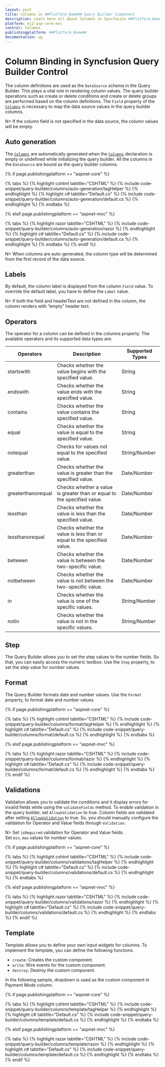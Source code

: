 ```yaml
---
layout: post
title: Columns in ##Platform_Name## Query Builder Component
description: Learn here all about Columns in Syncfusion ##Platform_Name## Query Builder component of Syncfusion Essential JS 2 and more.
platform: ej2-asp-core-mvc
control: Columns
publishingplatform: ##Platform_Name##
documentation: ug
---
```



# Column Binding in Syncfusion Query Builder Control

The column definitions are used as the `DataSource` schema in the Query Builder. This plays a vital role in rendering column values. The query builder operations such as create or delete conditions and create or delete groups are performed based on the column definitions. The `Field` property of the [`Columns`](https://help.syncfusion.com/cr/aspnetmvc-js2/Syncfusion.EJ2.QueryBuilder.QueryBuilder.html#Syncfusion_EJ2_QueryBuilder_QueryBuilder_Columns) is necessary to map the data source values in the query builder columns.

N> If the column field is not specified in the data source, the column values will be empty.

## Auto generation

The [`Columns`](https://help.syncfusion.com/cr/aspnetmvc-js2/Syncfusion.EJ2.QueryBuilder.QueryBuilder.html#Syncfusion_EJ2_QueryBuilder_QueryBuilder_Columns) are automatically generated when the [`Columns`](https://help.syncfusion.com/cr/aspnetmvc-js2/Syncfusion.EJ2.QueryBuilder.QueryBuilder.html#Syncfusion_EJ2_QueryBuilder_QueryBuilder_Columns) declaration is empty or undefined while initializing the query builder. All the columns in the `DataSource` are bound as the query builder columns.

{% if page.publishingplatform == "aspnet-core" %}

{% tabs %}
{% highlight cshtml tabtitle="CSHTML" %}
{% include code-snippet/query-builder/columns/auto-generation/tagHelper %}
{% endhighlight %}
{% highlight c# tabtitle="Default.cs" %}
{% include code-snippet/query-builder/columns/auto-generation/default.cs %}
{% endhighlight %}
{% endtabs %}

{% elsif page.publishingplatform == "aspnet-mvc" %}

{% tabs %}
{% highlight razor tabtitle="CSHTML" %}
{% include code-snippet/query-builder/columns/auto-generation/razor %}
{% endhighlight %}
{% highlight c# tabtitle="Default.cs" %}
{% include code-snippet/query-builder/columns/auto-generation/default.cs %}
{% endhighlight %}
{% endtabs %}
{% endif %}



N> When columns are auto-generated, the column type will be determined from the first record of the data source.

## Labels

By default, the column label is displayed from the column `Field` value. To override the default label, you have to define the `Label` value.

N> If both the field and headerText are not defined in the column, the column renders with “empty” header text.

## Operators

The operator for a column can be defined in the columns property.
The available operators and its supported data types are:

| Operators | Description | Supported Types |
| ------------ | ----------------------- | ------------------ |
| startswith  | Checks whether the value begins with the specified value. | String |
| endswith  | Checks whether the value ends with the specified value. | String |
| contains | Checks whether the value contains the specified value. | String |
| equal | Checks whether the value is equal to the specified value. | String|Number/Date/Boolean |
| notequal | Checks for values not equal to the specified value. | String/Number| Date| Boolean |
| greaterthan | Checks whether the value is greater than the specified value. | Date/Number |
| greaterthanorequal | Checks whether a value is greater than or equal to the specified value. | Date/Number |
| lessthan | Checks whether the value is less than the specified value.| Date/Number |
| lessthanorequal | Checks whether the value is less than or equal to the specified value. | Date/Number |
| between | Checks whether the value is between the two-specific value. | Date/Number |
| notbetween | Checks whether the value is not between the two-specific value. | Date/Number |
| in | Checks whether the value is one of the specific values. | String/Number |
| notin | Checks whether the value is not in the specific values. | String/Number |

## Step

The Query Builder allows you to set the step values to the number fields. So that, you can easily access the numeric textbox. Use the `Step` property, to set the step value for number values.

## Format

The Query Builder formats date and number values. Use the `Format` property, to format date and number values.

{% if page.publishingplatform == "aspnet-core" %}

{% tabs %}
{% highlight cshtml tabtitle="CSHTML" %}
{% include code-snippet/query-builder/columns/format/tagHelper %}
{% endhighlight %}
{% highlight c# tabtitle="Default.cs" %}
{% include code-snippet/query-builder/columns/format/default.cs %}
{% endhighlight %}
{% endtabs %}

{% elsif page.publishingplatform == "aspnet-mvc" %}

{% tabs %}
{% highlight razor tabtitle="CSHTML" %}
{% include code-snippet/query-builder/columns/format/razor %}
{% endhighlight %}
{% highlight c# tabtitle="Default.cs" %}
{% include code-snippet/query-builder/columns/format/default.cs %}
{% endhighlight %}
{% endtabs %}
{% endif %}



## Validations

Validation allows you to validate the conditions and it display errors for invalid fields while using the `validateFields` method. To enable validation in the query builder, set `AllowValidation` to true. Column fields are validated after setting [`AllowValidation`](https://help.syncfusion.com/cr/aspnetmvc-js2/Syncfusion.EJ2.QueryBuilder.QueryBuilder.html#Syncfusion_EJ2_QueryBuilder_QueryBuilder_AllowValidation) to true. So, you should manually configure the validation for Operator and Value fields through `Validation`.

N> Set `isRequired` validation for Operator and Value fields.
<br/> Set `min`, `max` values for number values.

{% if page.publishingplatform == "aspnet-core" %}

{% tabs %}
{% highlight cshtml tabtitle="CSHTML" %}
{% include code-snippet/query-builder/columns/validations/tagHelper %}
{% endhighlight %}
{% highlight c# tabtitle="Default.cs" %}
{% include code-snippet/query-builder/columns/validations/default.cs %}
{% endhighlight %}
{% endtabs %}

{% elsif page.publishingplatform == "aspnet-mvc" %}

{% tabs %}
{% highlight razor tabtitle="CSHTML" %}
{% include code-snippet/query-builder/columns/validations/razor %}
{% endhighlight %}
{% highlight c# tabtitle="Default.cs" %}
{% include code-snippet/query-builder/columns/validations/default.cs %}
{% endhighlight %}
{% endtabs %}
{% endif %}



## Template

Template allows you to define your own input widgets for columns. To implement the template, you can define the following functions.

* `create`: Creates the custom component.
* `write`: Wire events for the custom component.
* `destroy`: Destroy the custom component.

In the following sample, dropdown is used as the custom component in Payment Mode column.

{% if page.publishingplatform == "aspnet-core" %}

{% tabs %}
{% highlight cshtml tabtitle="CSHTML" %}
{% include code-snippet/query-builder/columns/template/tagHelper %}
{% endhighlight %}
{% highlight c# tabtitle="Default.cs" %}
{% include code-snippet/query-builder/columns/template/default.cs %}
{% endhighlight %}
{% endtabs %}

{% elsif page.publishingplatform == "aspnet-mvc" %}

{% tabs %}
{% highlight razor tabtitle="CSHTML" %}
{% include code-snippet/query-builder/columns/template/razor %}
{% endhighlight %}
{% highlight c# tabtitle="Default.cs" %}
{% include code-snippet/query-builder/columns/template/default.cs %}
{% endhighlight %}
{% endtabs %}
{% endif %}

